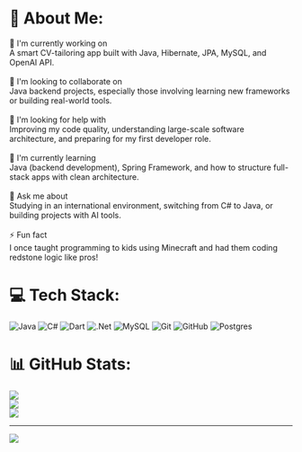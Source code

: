 # 💫 About Me:
🚀 I'm currently working on<br>A smart CV-tailoring app built with Java, Hibernate, JPA, MySQL, and OpenAI API.<br><br>🤝 I'm looking to collaborate on<br>Java backend projects, especially those involving learning new frameworks or building real-world tools.<br><br>🙋 I'm looking for help with<br>Improving my code quality, understanding large-scale software architecture, and preparing for my first developer role.<br><br>🌱 I'm currently learning<br>Java (backend development), Spring Framework, and how to structure full-stack apps with clean architecture.<br><br>💬 Ask me about<br>Studying in an international environment, switching from C# to Java, or building projects with AI tools.<br><br>⚡ Fun fact<br>I once taught programming to kids using Minecraft and had them coding redstone logic like pros!


# 💻 Tech Stack:
![Java](https://img.shields.io/badge/java-%23ED8B00.svg?style=for-the-badge&logo=openjdk&logoColor=white) ![C#](https://img.shields.io/badge/c%23-%23239120.svg?style=for-the-badge&logo=csharp&logoColor=white) ![Dart](https://img.shields.io/badge/dart-%230175C2.svg?style=for-the-badge&logo=dart&logoColor=white) ![.Net](https://img.shields.io/badge/.NET-5C2D91?style=for-the-badge&logo=.net&logoColor=white) ![MySQL](https://img.shields.io/badge/mysql-4479A1.svg?style=for-the-badge&logo=mysql&logoColor=white) ![Git](https://img.shields.io/badge/git-%23F05033.svg?style=for-the-badge&logo=git&logoColor=white) ![GitHub](https://img.shields.io/badge/github-%23121011.svg?style=for-the-badge&logo=github&logoColor=white) ![Postgres](https://img.shields.io/badge/postgres-%23316192.svg?style=for-the-badge&logo=postgresql&logoColor=white)
# 📊 GitHub Stats:
![](https://github-readme-stats.vercel.app/api?username=wojciech63&theme=dark&hide_border=true&include_all_commits=false&count_private=false)<br/>
![](https://nirzak-streak-stats.vercel.app/?user=wojciech63&theme=dark&hide_border=true)<br/>
![](https://github-readme-stats.vercel.app/api/top-langs/?username=wojciech63&theme=dark&hide_border=true&include_all_commits=false&count_private=false&layout=compact)

---
[![](https://visitcount.itsvg.in/api?id=wojciech63&icon=0&color=0)](https://visitcount.itsvg.in)

<!-- Proudly created with GPRM ( https://gprm.itsvg.in ) -->
